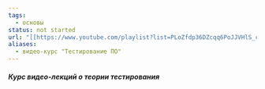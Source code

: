 ```yaml
---
tags:
  - основы
status: not started
url: "[[https://www.youtube.com/playlist?list=PLoZfdp36DZcqq6PoJJVHlS_c_1G89bkh7]]"
aliases:
  - видео-курс "Тестирование ПО"
---
```

##### Курс видео-лекций о теории тестирования
